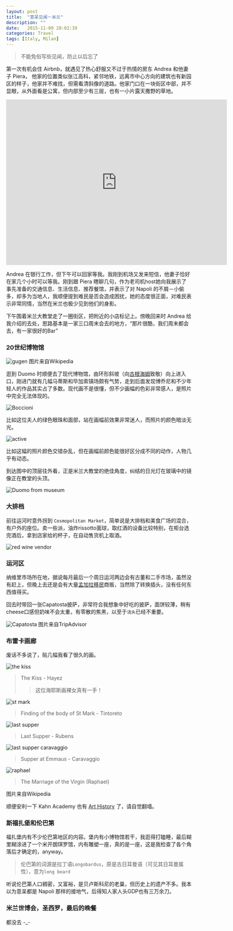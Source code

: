 ```yaml
---
layout: post
title:  "意呆见闻－米兰"
description: ""
date:   2015-11-09 20:02:39
categories: Travel
tags: [Italy, Milan]
---
```


> 不能免俗写些见闻，防止以后忘了

第一次有机会住 Airbnb，就遇见了热心舒服又不过于热情的房东 Andrea 和他妻子 Piera，
他家的位置类似张江高科，紧邻地铁，远离市中心方向的建筑也有新园区的样子，他家并不难找，但需看清斜像的道路。他家门口在一块街区中部，并不显眼，从外面看是公寓，但内部至少有三层，也有一小片露天撒野的草地。

<iframe src="https://www.google.com/maps/embed?pb=!1m0!3m2!1sen!2sus!4v1445098164762!6m8!1m7!1sKvsXEWQKGlFC9Pb_nD9KFA!2m2!1d45.4471141442349!2d9.163456814754174!3f53.03244148356282!4f2.341728980749778!5f1.5400130104026752" width="600" height="450" frameborder="0" style="border:0" allowfullscreen></iframe>

Andrea 在银行工作，但下午可以回家等我。我刚到机场又发来短信，他妻子恰好在家几个小时可以等我。刚到跟 Piera 瞎聊几句，作为老司机host她向我展示了事先准备的交通信息、生活信息、推荐餐馆，并表示了对 Napoli 的不屑－小偷多，却多为当地人，我顺便提到难民是否会造成困扰，她的态度很正面，对难民表示非常同情，当然在米兰也极少见到他们的身影。

下午围着米兰大教堂走了一圈街区，把附近的小店标记上。傍晚回来时 Andrea 给我介绍的去处，思路基本是一家三口周末会去的地方，“那片很酷，我们周末都会去，有一家很好的Bar”

### 20世纪博物馆
![gugen](https://upload.wikimedia.org/wikipedia/commons/thumb/8/8a/Museo_del_900.JPG/640px-Museo_del_900.JPG)
图片来自Wikipedia

逛到 Duomo 时顺便去了现代博物馆，由环形斜坡（向[古根海姆](http://www.wikiwand.com/en/Solomon_R._Guggenheim_Museum)致敬）向上进入口，刚进门就有几幅马蒂斯和毕加索镇场颇有气势，走到后面发现博乔尼和不少年轻人的作品其实占了多数。现代画不是很懂，但不少画幅的色彩非常感人，是照片中完全无法体现的。  

![Boccioni](http://www.chenhf.com/images/breca2.jpg)

比如这位夫人的绿色眼珠和面部，站在画幅前效果非常迷人，而照片的颜色暗淡无光。

![active](http://www.chenhf.com/images/breca1.jpg)

比如这幅的照片颜色交错杂乱，但在画幅前颜色能很好区分成不同的动作，人物几乎有动态。

到达图中的顶层往外看，正是米兰大教堂的绝佳角度，纠结的日光灯在玻璃中的镜像正在教堂的头顶。

![Duomo from museum](http://www.chenhf.com/images/breca3.jpg)

### 大排档
前往运河时意外拐到 `Cosmopolitan Market`，简单说是大排档和美食广场的混合，有户外的座位。卖一些派，油炸rissotto面球，取红酒的设备比较特别，在柜台选完酒后，拿到店家给的杯子，在自动售货机上取酒。

![red wine vendor](http://www.enomatic.com/immagini/elite8prec/a.jpg)

<!--<iframe src="https://www.google.com/maps/embed?pb=!1m0!3m2!1sen!2sus!4v1445095139950!6m8!1m7!1sWj3Dhl31CpgYKchN7XOpRQ!2m2!1d45.4505226!2d9.1679574!3f298.98529808824344!4f-13.335100735262728!5f0.7820865974627469" width="600" height="450" frameborder="0" style="border:0" allowfullscreen></iframe>-->

### 运河区
纳维里市场所在地，据说每月最后一个周日运河两边会有古董和二手市场，虽然没有赶上，但晚上去还是会有大量[孟加拉移民](http://www.wikiwand.com/en/Bangladeshis_in_Italy)商贩，当然除了转换插头，没有任何东西值得买。

回去时带回一张Capatosta披萨，非常符合我想象中好吃的披萨，面饼较薄，稍有cheese口感但奶味不会太重，有零散的焦黑，以至于`浇头`已经不重要。

![Capatosta](http://media-cdn.tripadvisor.com/media/photo-p/08/aa/28/23/pizza-regina.jpg)
图片来自TripAdvisor

### 布雷卡画廊

废话不多说了，贴几幅我看了很久的画。

![the kiss](https://upload.wikimedia.org/wikipedia/commons/thumb/c/c6/El_Beso_%28Pinacoteca_de_Brera%2C_Mil%C3%A1n%2C_1859%29.jpg/640px-El_Beso_%28Pinacoteca_de_Brera%2C_Mil%C3%A1n%2C_1859%29.jpg?1447091427012)
>The Kiss - Hayez 
>>这位海耶斯画裸女真有一手！

![st mark](https://upload.wikimedia.org/wikipedia/commons/thumb/7/71/Jacopo_Tintoretto_001.jpg/800px-Jacopo_Tintoretto_001.jpg?1447091479182)
>Finding of the body of St Mark - Tintoreto

![last supper](https://upload.wikimedia.org/wikipedia/commons/thumb/4/4d/Peter_Paul_Rubens_-_Last_Supper_-_WGA20255.jpg/640px-Peter_Paul_Rubens_-_Last_Supper_-_WGA20255.jpg?1447091529388)
>Last Supper - Rubens

![last supper caravaggio](https://upload.wikimedia.org/wikipedia/commons/thumb/2/29/Michelangelo_Caravaggio_034.jpg/1024px-Michelangelo_Caravaggio_034.jpg?1447091592680)
>Supper at Emmaus - Caravaggio

![raphael](https://upload.wikimedia.org/wikipedia/commons/1/10/MarriageVirgin.jpg?1447091719989https://upload.wikimedia.org/wikipedia/commons/1/10/MarriageVirgin.jpg?1447091719989)
>The Marriage of the Virgin (Raphael)

图片来自Wikipedia

顺便安利一下 Kahn Academy 也有 [Art History](https://www.khanacademy.org/humanities/renaissance-reformation/renaissance-venice/late-renaissance-venice/v/tintoretto-finding-mark) 了，请自觉翻墙。

### 斯福扎堡和伦巴第
福扎堡内有不少伦巴第地区的内容。堡内有小博物馆若干，我逛得打瞌睡，最后糊里糊涂进了一个米开朗琪罗馆，内有雕塑一座，真的是一座，这是我检查了各个角落后才确定的，anyway。

>伦巴第的词源是拉丁语`Longobardus`，原是古日耳曼语（可见其日耳曼属性），意为`long beard`

听说伦巴第人口稠密，又富裕，是贝卢斯科尼的老巢，但历史上的遗产不多。我本以为意呆都是
 Napoli 那样的接地气，后得知人家人头GDP也有三万余刀。

### 米兰世博会，圣西罗，最后的晚餐
都没去 -_-